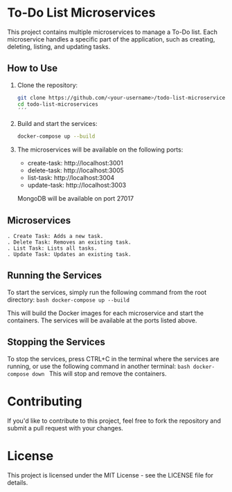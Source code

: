 # To-Do List Microservices

This project contains multiple microservices to manage a To-Do list. Each microservice handles a specific part of the application, such as creating, deleting, listing, and updating tasks.

## How to Use

1. Clone the repository:
   ```bash
   git clone https://github.com/<your-username>/todo-list-microservices.git
   cd todo-list-microservices
   ´´´

2. Build and start the services:
    ```bash
    docker-compose up --build
    ```

3. The microservices will be available on the following ports:    
    - create-task: http://localhost:3001
    - delete-task: http://localhost:3005
    - list-task: http://localhost:3004
    - update-task: http://localhost:3003

    MongoDB will be available on port 27017

## Microservices

    . Create Task: Adds a new task.
    . Delete Task: Removes an existing task.
    . List Task: Lists all tasks.
    . Update Task: Updates an existing task.

## Running the Services

To start the services, simply run the following command from the root directory:
    ```bash
    docker-compose up --build
    ```

This will build the Docker images for each microservice and start the containers. The services will be available at the ports listed above.

## Stopping the Services

To stop the services, press CTRL+C in the terminal where the services are running, or use the following command in another terminal:
    ```bash
    docker-compose down
    ```
This will stop and remove the containers.

# Contributing

If you'd like to contribute to this project, feel free to fork the repository and submit a pull request with your changes.

# License

This project is licensed under the MIT License - see the LICENSE file for details.